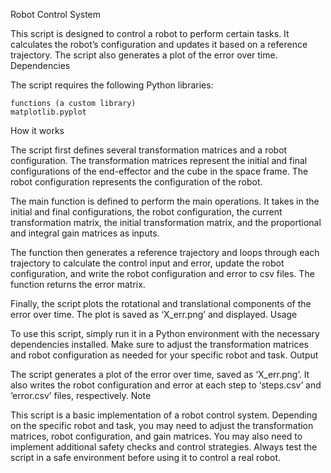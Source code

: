 Robot Control System

This script is designed to control a robot to perform certain tasks. It calculates the robot’s configuration and updates it based on a reference trajectory. The script also generates a plot of the error over time.
Dependencies

The script requires the following Python libraries:

    functions (a custom library)
    matplotlib.pyplot

How it works

The script first defines several transformation matrices and a robot configuration. The transformation matrices represent the initial and final configurations of the end-effector and the cube in the space frame. The robot configuration represents the configuration of the robot.

The main function is defined to perform the main operations. It takes in the initial and final configurations, the robot configuration, the current transformation matrix, the initial transformation matrix, and the proportional and integral gain matrices as inputs.

The function then generates a reference trajectory and loops through each trajectory to calculate the control input and error, update the robot configuration, and write the robot configuration and error to csv files. The function returns the error matrix.

Finally, the script plots the rotational and translational components of the error over time. The plot is saved as ‘X_err.png’ and displayed.
Usage

To use this script, simply run it in a Python environment with the necessary dependencies installed. Make sure to adjust the transformation matrices and robot configuration as needed for your specific robot and task.
Output

The script generates a plot of the error over time, saved as ‘X_err.png’. It also writes the robot configuration and error at each step to ‘steps.csv’ and ‘error.csv’ files, respectively.
Note

This script is a basic implementation of a robot control system. Depending on the specific robot and task, you may need to adjust the transformation matrices, robot configuration, and gain matrices. You may also need to implement additional safety checks and control strategies. Always test the script in a safe environment before using it to control a real robot.